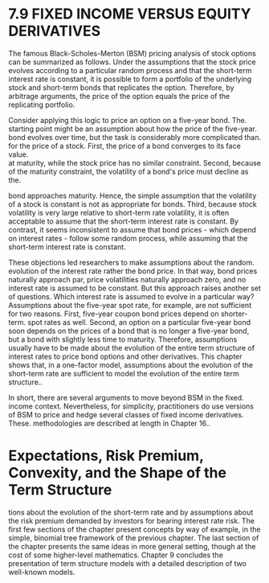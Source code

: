 # 7.9 FIXED INCOME VERSUS EQUITY DERIVATIVES  

The famous Black-Scholes-Merton (BSM) pricing analysis of stock options can be summarized as follows. Under the assumptions that the stock price evolves according to a particular random process and that the short-term interest rate is constant, it is possible to form a portfolio of the underlying stock and short-term bonds that replicates the option. Therefore, by arbitrage arguments, the price of the option equals the price of the replicating portfolio.  

Consider applying this logic to price an option on a five-year bond. The.   
starting point might be an assumption about how the price of the five-year.   
bond evolves over time, but the task is considerably more complicated than.   
for the price of a stock. First, the price of a bond converges to its face value.   
at maturity, while the stock price has no similar constraint. Second, because of the maturity constraint, the volatility of a bond's price must decline as the.  

bond approaches maturity. Hence, the simple assumption that the volatility of a stock is constant is not as appropriate for bonds. Third, because stock volatility is very large relative to short-term rate volatility, it is often acceptable to assume that the short-term interest rate is constant. By contrast, it seems inconsistent to assume that bond prices - which depend on interest rates - follow some random process, while assuming that the short-term interest rate is constant.  

These objections led researchers to make assumptions about the random. evolution of the interest rate rather the bond price. In that way, bond prices naturally approach par, price volatilities naturally approach zero, and no interest rate is assumed to be constant. But this approach raises another set of questions. Which interest rate is assumed to evolve in a particular way? Assumptions about the five-year spot rate, for example, are not sufficient for two reasons. First, five-year coupon bond prices depend on shorter-term. spot rates as well. Second, an option on a particular five-year bond soon depends on the prices of a bond that is no longer a five-year bond, but a bond with slightly less time to maturity. Therefore, assumptions usually have to be made about the evolution of the entire term structure of interest rates to price bond options and other derivatives. This chapter shows that, in a one-factor model, assumptions about the evolution of the short-term rate are sufficient to model the evolution of the entire term structure..  

In short, there are several arguments to move beyond BSM in the fixed. income context. Nevertheless, for simplicity, practitioners do use versions of BSM to price and hedge several classes of fixed income derivatives. These. methodologies are described at length in Chapter 16..  

# Expectations, Risk Premium, Convexity, and the Shape of the Term Structure  

tions about the evolution of the short-term rate and by assumptions about the risk premium demanded by investors for bearing interest rate risk. The first few sections of the chapter present concepts by way of example, in the simple, binomial tree framework of the previous chapter. The last section of the chapter presents the same ideas in more general setting, though at the cost of some higher-level mathematics. Chapter 9 concludes the presentation of term structure models with a detailed description of two well-known models.  

